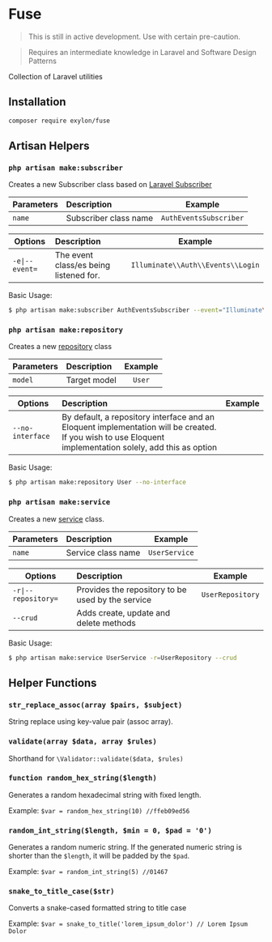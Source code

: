 # Fuse
> This is still in active development. Use with certain pre-caution.

> Requires an intermediate knowledge in Laravel and Software Design Patterns

Collection of Laravel utilities

## Installation
```bash
composer require exylon/fuse
```

## Artisan Helpers
### `php artisan make:subscriber`

Creates a new Subscriber class based on [Laravel Subscriber](https://laravel.com/docs/master/events#event-subscribers)

| Parameters                | Description                                | Example                           |
| ------------------------- |:-------------------------------------------| :--------------------------------:|
| `name`     | Subscriber class name     | `AuthEventsSubscriber` |

| Options                | Description                                | Example                           |
| ------------------------- | :------------------------------------------- | :--------------------------------:|
| <code>-e&#124;--event=</code>     | The event class/es being listened for.   | `Illuminate\\Auth\\Events\\Login` |

Basic Usage:

```bash
$ php artisan make:subscriber AuthEventsSubscriber --event="Illuminate\\Auth\\Events\\Login" --event="Illuminate\\Auth\\Events\\Logout" 
```


### `php artisan make:repository`

Creates a new [repository](https://martinfowler.com/eaaCatalog/repository.html) class

| Parameters                | Description                                | Example                           |
| ------------------------- | :-------------------------------------------| :--------------------------------:|
| `model`     |  Target model     | `User` |

| Options                | Description                                | Example                           |
| ------------------------- | :-------------------------------------------| :--------------------------------:|
| `--no-interface` | By default, a repository interface and an Eloquent implementation will be created. If you wish to use Eloquent implementation solely, add this as option |  |

Basic Usage:
```bash
$ php artisan make:repository User --no-interface 
```

### `php artisan make:service`

Creates a new [service](https://martinfowler.com/eaaCatalog/serviceLayer.html) class.

| Parameters                | Description                                | Example                           |
| ------------------------- | :-------------------------------------------| :--------------------------------:|
| `name`     |  Service class name     | `UserService` |

| Options                | Description                                | Example                           |
| ------------------------- |:-------------------------------------------| :--------------------------------:|
| <code>-r&#124;--repository=</code> | Provides the repository to be used by the service | `UserRepository` |
| `--crud` | Adds create, update and delete methods |  |

Basic Usage:
```bash
$ php artisan make:service UserService -r=UserRepository --crud
```

## Helper Functions

### `str_replace_assoc(array $pairs, $subject)`
String replace using key-value pair (assoc array).

### `validate(array $data, array $rules)`
Shorthand for `\Validator::validate($data, $rules)`

### `function random_hex_string($length)`
Generates a random hexadecimal string with fixed length.

Example: `$var = random_hex_string(10) //ffeb09ed56`

### `random_int_string($length, $min = 0, $pad = '0')`
Generates a random numeric string. If the generated numeric string is shorter than the `$length`, it will be padded by the `$pad`.

Example: `$var = random_int_string(5) //01467`

### `snake_to_title_case($str)`
Converts a snake-cased formatted string to title case

Example: `$var = snake_to_title('lorem_ipsum_dolor') // Lorem Ipsum Dolor`
